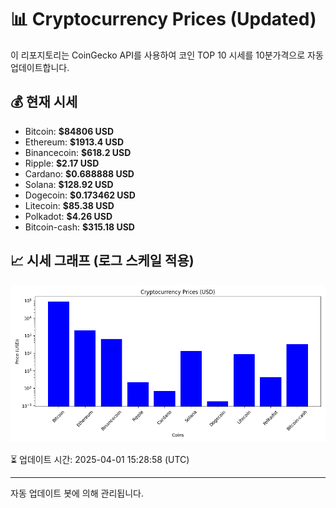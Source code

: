 
# 📊 Cryptocurrency Prices (Updated)

이 리포지토리는 CoinGecko API를 사용하여 코인 TOP 10 시세를 10분가격으로 자동 업데이트합니다.

## 💰 현재 시세
- Bitcoin: **$84806 USD**
- Ethereum: **$1913.4 USD**
- Binancecoin: **$618.2 USD**
- Ripple: **$2.17 USD**
- Cardano: **$0.688888 USD**
- Solana: **$128.92 USD**
- Dogecoin: **$0.173462 USD**
- Litecoin: **$85.38 USD**
- Polkadot: **$4.26 USD**
- Bitcoin-cash: **$315.18 USD**

## 📈 시세 그래프 (로그 스케일 적용)
![Crypto Prices](crypto_prices.png)

⏳ 업데이트 시간: 2025-04-01 15:28:58 (UTC)

---
자동 업데이트 봇에 의해 관리됩니다.
